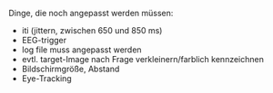 Dinge, die noch angepasst werden müssen:
- iti (jittern, zwischen 650 und 850 ms)
- EEG-trigger
- log file muss angepasst werden
- evtl. target-Image nach Frage verkleinern/farblich kennzeichnen
- Bildschirmgröße, Abstand
- Eye-Tracking

